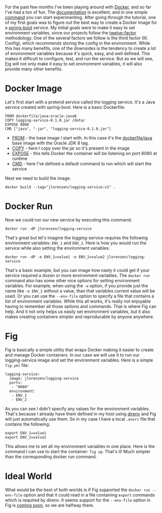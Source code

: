 For the past few months I've been playing around with [Docker](https://www.docker.com/), and so far I've had a ton of fun. The [documentation](https://docs.docker.com/) is excellent, and in one simple [command](https://docs.docker.com/userguide/dockerizing/#hello-world) you can start experimenting. After going through the tutorial, one of my first goals was to figure out the best way to create a Docker image for a [spring-boot](http://projects.spring.io/spring-boot/) service. My initial goals were to make it easy to set environment variables, since our projects follow the [twelve-factor](http://12factor.net/) methodology. One of the several factors we follow is the third factor (III. Config), which recommends storing the config in the environment. While this has many benefits, one of the downsides is the tendency to create a lot of environment variables because it's quick, easy, and well defined. This makes it difficult to configure, test, and run the service. But as we will see, [Fig](http://www.fig.sh/) will not only make it easy to set environment variables, it will also provide many other benefits.

# Docker Image
Let's first start with a pretend service called the logging service. It's a Java service created with spring-boot. Here is a basic Dockerfile:
```
FROM dockerfile/java:oracle-java8
COPY logging-service-0.1.0.jar /data/
EXPOSE 8080
CMD ["java", "-jar", "logging-service-0.1.0.jar"]
```
* [FROM](https://docs.docker.com/reference/builder/#from) - the base image I start with. In this case it's the [dockerfile/java](https://registry.hub.docker.com/u/dockerfile/java) base image with the Oracle JDK 8 tag.
* [COPY](https://docs.docker.com/reference/builder/#copy) - here I copy over the jar so it's present in the image
* [EXPOSE](https://docs.docker.com/reference/builder/#expose) - this tells Docker the container will be listening on port 8080 at runtime
* [CMD](https://docs.docker.com/reference/builder/#cmd) - here I've defined a default command to run which will start the service

Next we need to build the image:
```
docker build --tag="jlorenzen/logging-service:v1" .
```

# Docker Run
Now we could run our new service by executing this command:
```
docker run -dP jlorenzen/logging-service
```
That's great but let's imagine the logging-service requires the following environment variables: `ENV_1` and `ENV_2`. Here is how you would run the service while also setting the environment variables:
```
docker run -dP -e ENV_1=value1 -e ENV_2=value2 jlorenzen/logging-service
```

That's a basic example, but you can image how nasty it could get if your service required a dozen or more environment variables. The `docker run` command also has some other nice options for setting environment variables. For example, when using the `-e` option, if you provide just the name like `-e ENV_1` without a value, than that variables current value will be used. Or you can use the `--env-file` option to specify a file that contains a list of environment variables. While this all works, it's really not enjoyable having to remember all those options and commands. That is where Fig can help. And it not only helps us easily set environment variables, but it also makes creating containers simpler and reproducable by anyone anywhere.

# Fig
Fig is basically a simple utility that wraps Docker making it easier to create and manage Docker containers. In our case we will use it to run our logging-service image and set the environment variables. Here is a simple `fig.yml` file:
```
logging-service:
  image: jlorenzen/logging-service
  ports: 
   - "8080"
  environment:
   - ENV_1
   - ENV_2
```
As you can see I didn't specify any values for the environment variables. That's because I already have them defined in my host using [direnv](http://direnv.net/) and Fig will just automatically use them. So in my case I have a local `.envrc` file that contains the following:
```
export ENV_1=value1
export ENV_2=value2
```
This allows me to set all my environment variables in one place. Here is the command I can use to start the container: `fig up`. That's it! Much simpler than the corresponding docker run command.

# Ideal World
What would be the best of both worlds is if Fig supported the `docker run --env-file` option and that it could read in a file containing `export` commands which is required by direnv. It seems support for the `--env-file` option in Fig is [coming soon](https://twitter.com/jlorenzen/status/553195845135650816), so we are halfway there.
